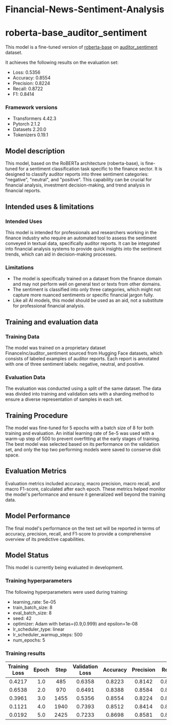 # Financial-News-Sentiment-Analysis

# roberta-base_auditor_sentiment

This model is a fine-tuned version of [roberta-base](https://huggingface.co/roberta-base) on [auditor_sentiment](https://huggingface.co/datasets/FinanceInc/auditor_sentiment?row=23) dataset.

It achieves the following results on the evaluation set:
- Loss: 0.5356
- Accuracy: 0.8554
- Precision: 0.8224
- Recall: 0.8722
- F1: 0.8414

### Framework versions

- Transformers 4.42.3
- Pytorch 2.1.2
- Datasets 2.20.0
- Tokenizers 0.19.1
  
## Model description

This model, based on the RoBERTa architecture (roberta-base), is fine-tuned for a sentiment classification task specific to the finance sector. It is designed to classify auditor reports into three sentiment categories: "negative", "neutral", and "positive". This capability can be crucial for financial analysis, investment decision-making, and trend analysis in financial reports.

## Intended uses & limitations

### Intended Uses

This model is intended for professionals and researchers working in the finance industry who require an automated tool to assess the sentiment conveyed in textual data, specifically auditor reports. It can be integrated into financial analysis systems to provide quick insights into the sentiment trends, which can aid in decision-making processes.

### Limitations

- The model is specifically trained on a dataset from the finance domain and may not perform well on general text or texts from other domains.
- The sentiment is classified into only three categories, which might not capture more nuanced sentiments or specific financial jargon fully.
- Like all AI models, this model should be used as an aid, not a substitute for professional financial analysis.

## Training and evaluation data

### Training Data

The model was trained on a proprietary dataset FinanceInc/auditor_sentiment sourced from Hugging Face datasets, which consists of labeled examples of auditor reports. Each report is annotated with one of three sentiment labels: negative, neutral, and positive.

### Evaluation Data

The evaluation was conducted using a split of the same dataset. The data was divided into training and validation sets with a sharding method to ensure a diverse representation of samples in each set.

## Training Procedure

The model was fine-tuned for 5 epochs with a batch size of 8 for both training and evaluation. An initial learning rate of 5e-5 was used with a warm-up step of 500 to prevent overfitting at the early stages of training. The best model was selected based on its performance on the validation set, and only the top two performing models were saved to conserve disk space.

## Evaluation Metrics

Evaluation metrics included accuracy, macro precision, macro recall, and macro F1-score, calculated after each epoch. These metrics helped monitor the model's performance and ensure it generalized well beyond the training data.

## Model Performance

The final model's performance on the test set will be reported in terms of accuracy, precision, recall, and F1-score to provide a comprehensive overview of its predictive capabilities.

## Model Status

This model is currently being evaluated in development.


### Training hyperparameters

The following hyperparameters were used during training:
- learning_rate: 5e-05
- train_batch_size: 8
- eval_batch_size: 8
- seed: 42
- optimizer: Adam with betas=(0.9,0.999) and epsilon=1e-08
- lr_scheduler_type: linear
- lr_scheduler_warmup_steps: 500
- num_epochs: 5

### Training results

| Training Loss | Epoch | Step | Validation Loss | Accuracy | Precision | Recall | F1     |
|:-------------:|:-----:|:----:|:---------------:|:--------:|:---------:|:------:|:------:|
| 0.4217        | 1.0   | 485  | 0.6358          | 0.8223   | 0.8142    | 0.8135 | 0.8134 |
| 0.6538        | 2.0   | 970  | 0.6491          | 0.8388   | 0.8584    | 0.8025 | 0.8192 |
| 0.3961        | 3.0   | 1455 | 0.5356          | 0.8554   | 0.8224    | 0.8722 | 0.8414 |
| 0.1121        | 4.0   | 1940 | 0.7393          | 0.8512   | 0.8414    | 0.8477 | 0.8428 |
| 0.0192        | 5.0   | 2425 | 0.7233          | 0.8698   | 0.8581    | 0.8743 | 0.8657 |


